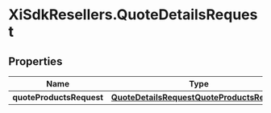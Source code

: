# XiSdkResellers.QuoteDetailsRequest

## Properties

Name | Type | Description | Notes
------------ | ------------- | ------------- | -------------
**quoteProductsRequest** | [**QuoteDetailsRequestQuoteProductsRequest**](QuoteDetailsRequestQuoteProductsRequest.md) |  | [optional] 


